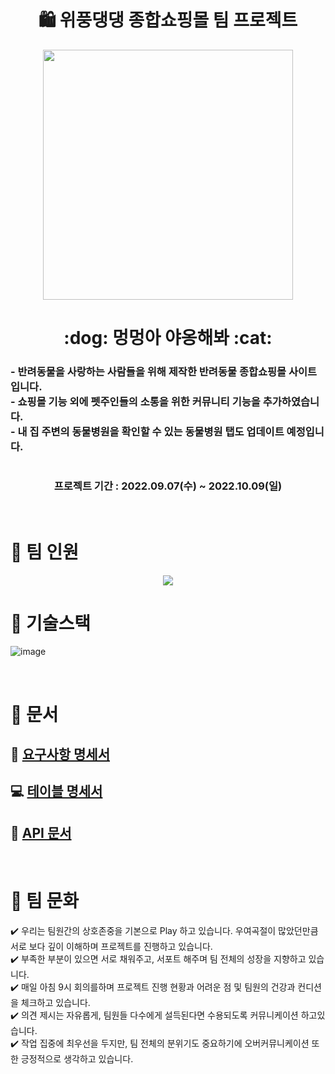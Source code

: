 <div align=center> 
    <h1> 🛍️ 위풍댕댕 종합쇼핑몰 팀 프로젝트 </h1>
</div>
<p align="center"> 
  <img src="https://user-images.githubusercontent.com/101246806/194984547-fe6b0827-4aff-43fc-a3db-06c6f17915d9.png" width= "400"/>
</p>
<div align=center> 
    <h1> :dog: 멍멍아 야옹해봐 :cat: </h1>
  <div align=left>
  <h3> - 반려동물을 사랑하는 사람들을 위해 제작한 반려동물 종합쇼핑몰 사이트입니다. <br/>
       - 쇼핑몰 기능 외에 펫주인들의 소통을 위한 커뮤니티 기능을 추가하였습니다. <br/> 
       - 내 집 주변의 동물병원을 확인할 수 있는 동물병원 탭도 업데이트 예정입니다.
    <h3>
    </div>
</div>
    <h1> </h1>
<div align="center"> 
    <h3> 프로젝트 기간 : 2022.09.07(수) ~ 2022.10.09(일) </h3>
</div>
<br/>
  
# :information_desk_person: 팀 인원
<p align="center"> 
  <img src="https://user-images.githubusercontent.com/101246806/194975433-c69df4cd-0216-49e0-9d27-77fd1ae5cfbc.png"
</p> 
  
  <br/>
  
# :sparkler: 기술스택
![image](https://user-images.githubusercontent.com/101246806/194976176-6f171917-a783-4e8f-a2cc-90ec8cba53f6.png)
  
<br/>
  
# :green_book: 문서
  
## 🔎 [요구사항 명세서](https://docs.google.com/spreadsheets/d/10A_OVETxs4MMVz9bb-l9PbH-4gBJvXAy1vHKStk5auw/edit#gid=0)
## 💻 [테이블 명세서](https://docs.google.com/spreadsheets/d/1W4ntaUjgMV2KYUmQAwriEsGxL1W-KVYHuGzaB1rIwiY/edit#gid=136126072)
## 📂 [API 문서](http://211.58.40.128:8080/swagger-ui/index.html)  
<br/>
  
# 🙆 팀 문화
  ✔️ 우리는 팀원간의 상호존중을 기본으로 Play 하고 있습니다. 우여곡절이 많았던만큼 서로 보다 깊이 이해하며 프로젝트를 진행하고 있습니다.  
  ✔️ 부족한 부분이 있으면 서로 채워주고, 서포트 해주며 팀 전체의 성장을 지향하고 있습니다.  
  ✔️ 매일 아침 9시 회의를하며 프로젝트 진행 현황과 어려운 점 및 팀원의 건강과 컨디션을 체크하고 있습니다.  
  ✔️ 의견 제시는 자유롭게, 팀원들 다수에게 설득된다면 수용되도록 커뮤니케이션 하고있습니다.  
  ✔️ 작업 집중에 최우선을 두지만, 팀 전체의 분위기도 중요하기에 오버커뮤니케이션 또한 긍정적으로 생각하고 있습니다.  
  

